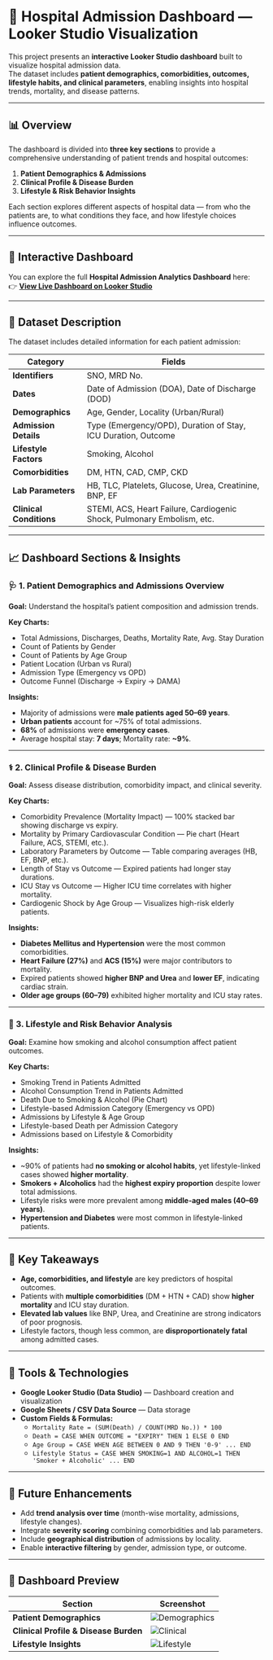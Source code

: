 # 🏥 Hospital Admission Dashboard — Looker Studio Visualization

This project presents an **interactive Looker Studio dashboard** built to visualize hospital admission data.  
The dataset includes **patient demographics, comorbidities, outcomes, lifestyle habits, and clinical parameters**, enabling insights into hospital trends, mortality, and disease patterns.

---

## 📊 Overview

The dashboard is divided into **three key sections** to provide a comprehensive understanding of patient trends and hospital outcomes:

1. **Patient Demographics & Admissions**
2. **Clinical Profile & Disease Burden**
3. **Lifestyle & Risk Behavior Insights**

Each section explores different aspects of hospital data — from who the patients are, to what conditions they face, and how lifestyle choices influence outcomes.

---

## 🚀 Interactive Dashboard

You can explore the full **Hospital Admission Analytics Dashboard** here:  
👉 [**View Live Dashboard on Looker Studio**](https://lookerstudio.google.com/reporting/4c372c07-a921-44be-8d66-0464d21604ed)

---
## 🧩 Dataset Description

The dataset includes detailed information for each patient admission:

| Category | Fields |
|-----------|---------|
| **Identifiers** | SNO, MRD No. |
| **Dates** | Date of Admission (DOA), Date of Discharge (DOD) |
| **Demographics** | Age, Gender, Locality (Urban/Rural) |
| **Admission Details** | Type (Emergency/OPD), Duration of Stay, ICU Duration, Outcome |
| **Lifestyle Factors** | Smoking, Alcohol |
| **Comorbidities** | DM, HTN, CAD, CMP, CKD |
| **Lab Parameters** | HB, TLC, Platelets, Glucose, Urea, Creatinine, BNP, EF |
| **Clinical Conditions** | STEMI, ACS, Heart Failure, Cardiogenic Shock, Pulmonary Embolism, etc. |

---

## 📈 Dashboard Sections & Insights

### 🩺 1. Patient Demographics and Admissions Overview

**Goal:** Understand the hospital’s patient composition and admission trends.

**Key Charts:**
- Total Admissions, Discharges, Deaths, Mortality Rate, Avg. Stay Duration
- Count of Patients by Gender
- Count of Patients by Age Group
- Patient Location (Urban vs Rural)
- Admission Type (Emergency vs OPD)
- Outcome Funnel (Discharge → Expiry → DAMA)

**Insights:**
- Majority of admissions were **male patients aged 50–69 years**.
- **Urban patients** account for ~75% of total admissions.
- **68%** of admissions were **emergency cases**.
- Average hospital stay: **7 days**; Mortality rate: **~9%**.

---

### ⚕️ 2. Clinical Profile & Disease Burden

**Goal:** Assess disease distribution, comorbidity impact, and clinical severity.

**Key Charts:**
- Comorbidity Prevalence (Mortality Impact) — 100% stacked bar showing discharge vs expiry.
- Mortality by Primary Cardiovascular Condition — Pie chart (Heart Failure, ACS, STEMI, etc.).
- Laboratory Parameters by Outcome — Table comparing averages (HB, EF, BNP, etc.).
- Length of Stay vs Outcome — Expired patients had longer stay durations.
- ICU Stay vs Outcome — Higher ICU time correlates with higher mortality.
- Cardiogenic Shock by Age Group — Visualizes high-risk elderly patients.

**Insights:**
- **Diabetes Mellitus and Hypertension** were the most common comorbidities.
- **Heart Failure (27%)** and **ACS (15%)** were major contributors to mortality.
- Expired patients showed **higher BNP and Urea** and **lower EF**, indicating cardiac strain.
- **Older age groups (60–79)** exhibited higher mortality and ICU stay rates.

---

### 🚬 3. Lifestyle and Risk Behavior Analysis

**Goal:** Examine how smoking and alcohol consumption affect patient outcomes.

**Key Charts:**
- Smoking Trend in Patients Admitted
- Alcohol Consumption Trend in Patients Admitted
- Death Due to Smoking & Alcohol (Pie Chart)
- Lifestyle-based Admission Category (Emergency vs OPD)
- Admissions by Lifestyle & Age Group
- Lifestyle-based Death per Admission Category
- Admissions based on Lifestyle & Comorbidity

**Insights:**
- ~90% of patients had **no smoking or alcohol habits**, yet lifestyle-linked cases showed **higher mortality**.
- **Smokers + Alcoholics** had the **highest expiry proportion** despite lower total admissions.
- Lifestyle risks were more prevalent among **middle-aged males (40–69 years)**.
- **Hypertension and Diabetes** were most common in lifestyle-linked patients.

---

## 🧠 Key Takeaways

- **Age, comorbidities, and lifestyle** are key predictors of hospital outcomes.
- Patients with **multiple comorbidities** (DM + HTN + CAD) show **higher mortality** and ICU stay duration.
- **Elevated lab values** like BNP, Urea, and Creatinine are strong indicators of poor prognosis.
- Lifestyle factors, though less common, are **disproportionately fatal** among admitted cases.

---

## 🧰 Tools & Technologies

- **Google Looker Studio (Data Studio)** — Dashboard creation and visualization
- **Google Sheets / CSV Data Source** — Data storage
- **Custom Fields & Formulas:**
  - `Mortality Rate = (SUM(Death) / COUNT(MRD No.)) * 100`
  - `Death = CASE WHEN OUTCOME = "EXPIRY" THEN 1 ELSE 0 END`
  - `Age Group = CASE WHEN AGE BETWEEN 0 AND 9 THEN '0-9' ... END`
  - `Lifestyle Status = CASE WHEN SMOKING=1 AND ALCOHOL=1 THEN 'Smoker + Alcoholic' ... END`

---

## 📘 Future Enhancements

- Add **trend analysis over time** (month-wise mortality, admissions, lifestyle changes).
- Integrate **severity scoring** combining comorbidities and lab parameters.
- Include **geographical distribution** of admissions by locality.
- Enable **interactive filtering** by gender, admission type, or outcome.

---

## 🧾 Dashboard Preview

| Section | Screenshot |
|----------|-------------|
| **Patient Demographics** | ![Demographics](dashboard1.png) |
| **Clinical Profile & Disease Burden** | ![Clinical](dashboard2.png) |
| **Lifestyle Insights** | ![Lifestyle](dashboard3.png) |
